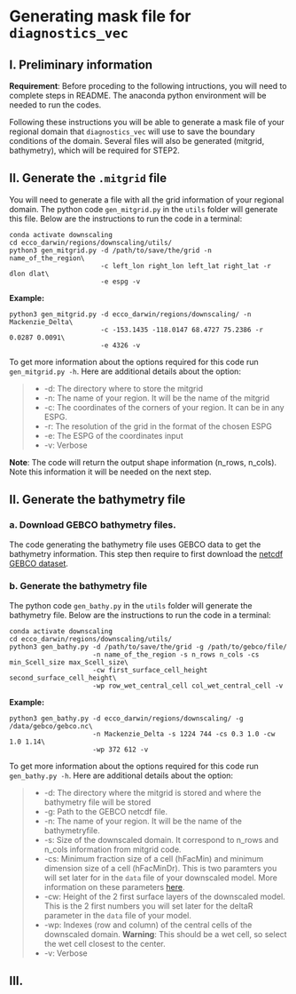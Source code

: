 # Generating mask file for ``diagnostics_vec``

## I. Preliminary information
**Requirement**: Before proceding to the following intructions, you will need to complete steps in README. The anaconda python environment will be needed to run the codes.

Following these instructions you will be able to generate a mask file of your regional
domain that ``diagnostics_vec`` will use to save the boundary conditions of the domain. Several files will also be generated (mitgrid, bathymetry), which will be required for STEP2. 

## II. Generate the ``.mitgrid`` file 

You will need to generate a file with all the grid information of your regional domain. The python code ``gen_mitgrid.py`` in the ``utils`` folder will generate this file. Below are the instructions to run the code in a terminal:

```
conda activate downscaling
cd ecco_darwin/regions/downscaling/utils/
python3 gen_mitgrid.py -d /path/to/save/the/grid -n name_of_the_region\ 
                       -c left_lon right_lon left_lat right_lat -r dlon dlat\
                       -e espg -v
```  
**Example:**
```
python3 gen_mitgrid.py -d ecco_darwin/regions/downscaling/ -n Mackenzie_Delta\ 
                       -c -153.1435 -118.0147 68.4727 75.2386 -r 0.0287 0.0091\
                       -e 4326 -v
```
To get more information about the options required for this code run ``gen_mitgrid.py -h``. Here are additional details about the option:
> - -d: The directory where to store the mitgrid
> - -n: The name of your region. It will be the name of the mitgrid
> - -c: The coordinates of the corners of your region. It can be in any ESPG.
> - -r: The resolution of the grid in the format of the chosen ESPG
> - -e: The ESPG of the coordinates input
> - -v: Verbose

**Note**: The code will return the output shape information (n_rows, n_cols). Note this information it will be needed on the next step.

## II. Generate the bathymetry file 

### a. Download GEBCO bathymetry files.

The code generating the bathymetry file uses GEBCO data to get the bathymetry information. This step then require to first download the [netcdf GEBCO  dataset](https://www.gebco.net/data_and_products/gridded_bathymetry_data/#global).

### b. Generate the bathymetry file

The python code ``gen_bathy.py`` in the ``utils`` folder will generate the bathymetry file. Below are the instructions to run the code in a terminal:

```
conda activate downscaling
cd ecco_darwin/regions/downscaling/utils/
python3 gen_bathy.py -d /path/to/save/the/grid -g /path/to/gebco/file/ 
                     -n name_of_the_region -s n_rows n_cols -cs min_Scell_size max_Scell_size\
                     -cw first_surface_cell_height second_surface_cell_height\
                     -wp row_wet_central_cell col_wet_central_cell -v 
```
**Example:**
```
python3 gen_bathy.py -d ecco_darwin/regions/downscaling/ -g /data/gebco/gebco.nc\
                     -n Mackenzie_Delta -s 1224 744 -cs 0.3 1.0 -cw 1.0 1.14\
                     -wp 372 612 -v
``` 

To get more information about the options required for this code run ``gen_bathy.py -h``. Here are additional details about the option:
> - -d: The directory where the mitgrid is stored and where the bathymetry file will be stored
> - -g: Path to the GEBCO netcdf file.
> - -n: The name of your region. It will be the name of the bathymetryfile.
> - -s: Size of the downscaled domain. It correspond to n_rows and n_cols information from mitgrid code.
> - -cs: Minimum fraction size of a cell (hFacMin) and minimum dimension size of a cell (hFacMinDr). This is two paramters you will set later for in the ``data`` file of your downscaled model. More information on these parameters [here](https://darwin3.readthedocs.io/en/latest/algorithm/vert-grid.html#topography-partially-filled-cells).
> - -cw: Height of the 2 first surface layers of the downscaled model. This is the 2 first numbers you will set later for the deltaR parameter in the ``data`` file of your model.  
> - -wp: Indexes (row and column) of the central cells of the downscaled domain.  **Warning**: This should be a wet cell, so select the wet cell closest to the center.
> - -v: Verbose

## III. 




















